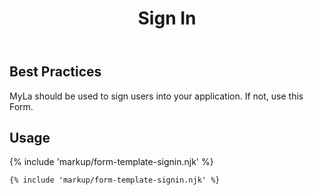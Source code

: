 ﻿---
title: Sign In
summary: The Sign In Form allows the user to sign into an application.
tags: form-templates
layout: page-guide
eleventyNavigation:
  key: Sign In
  parent: Form Templates
  order: 8
  excerpt: The Sign In Form allows the user to sign into an application.
  img: /img/illustrations/illus-sign-in.svg
---

## Best Practices

MyLa should be used to sign users into your application. If not, use this Form.

## Usage

{% include 'markup/form-template-signin.njk' %}

``` html
{% include 'markup/form-template-signin.njk' %}
```
